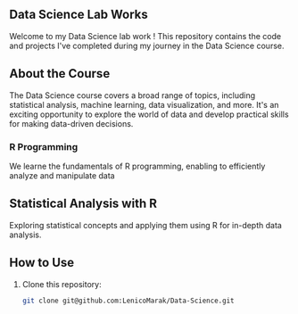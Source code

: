 ## Data Science Lab Works 

Welcome to my Data Science lab work ! This repository contains the code and projects I've completed during my journey in the Data Science course.

## About the Course

The Data Science course covers a broad range of topics, including statistical analysis, machine learning, data visualization, and more. It's an exciting opportunity to explore the world of data and develop practical skills for making data-driven decisions.

### R Programming

We learne the fundamentals of R programming, enabling to efficiently analyze and manipulate data

## Statistical Analysis with R

Exploring statistical concepts and applying them using R for in-depth data analysis.


## How to Use

1. Clone this repository:

   ```bash
   git clone git@github.com:LenicoMarak/Data-Science.git
